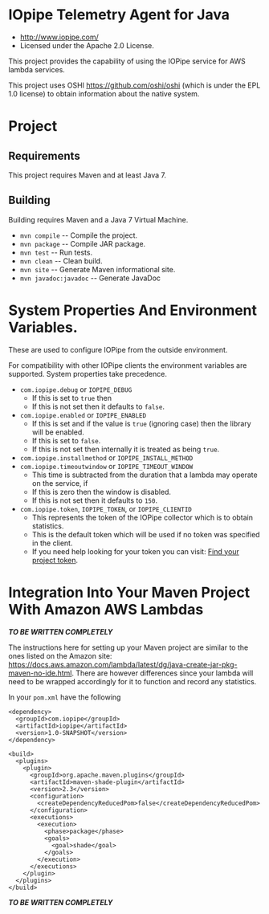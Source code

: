 # IOpipe Telemetry Agent for Java

 * <http://www.iopipe.com/>
 * Licensed under the Apache 2.0 License.

This project provides the capability of using the IOPipe service for AWS
lambda services.

This project uses OSHI <https://github.com/oshi/oshi> (which is under the
EPL 1.0 license) to obtain information about the native system.

# Project

## Requirements

This project requires Maven and at least Java 7.

## Building

Building requires Maven and a Java 7 Virtual Machine.

 * `mvn compile`         -- Compile the project.
 * `mvn package`         -- Compile JAR package.
 * `mvn test`            -- Run tests.
 * `mvn clean`           -- Clean build.
 * `mvn site`            -- Generate Maven informational site.
 * `mvn javadoc:javadoc` -- Generate JavaDoc

# System Properties And Environment Variables.

These are used to configure IOPipe from the outside environment.

For compatibility with other IOPipe clients the environment variables are
supported. System properties take precedence.

 * `com.iopipe.debug` or `IOPIPE_DEBUG`
   * If this is set to `true` then
   * If this is not set then it defaults to `false`.
 * `com.iopipe.enabled` or `IOPIPE_ENABLED`
   * If this is set and if the value is `true` (ignoring case) then the library
     will be enabled.
   * If this is set to `false`.
   * If this is not set then internally it is treated as being `true`.
 * `com.iopipe.installmethod` or `IOPIPE_INSTALL_METHOD`
 * `com.iopipe.timeoutwindow` or `IOPIPE_TIMEOUT_WINDOW`
   * This time is subtracted from the duration that a lambda may operate on
     the service, if 
   * If this is zero then the window is disabled.
   * If this is not set then it defaults to `150`.
 * `com.iopipe.token`, `IOPIPE_TOKEN`, or `IOPIPE_CLIENTID`
   * This represents the token of the IOPipe collector which is to obtain
     statistics.
   * This is the default token which will be used if no token was specified in
     the client.
   * If you need help looking for your token you can visit:
     [Find your project token](https://dashboard.iopipe.com/install).

# Integration Into Your Maven Project With Amazon AWS Lambdas

***TO BE WRITTEN COMPLETELY***

The instructions here for setting up your Maven project are similar to the ones
listed on the Amazon site:
<https://docs.aws.amazon.com/lambda/latest/dg/java-create-jar-pkg-maven-no-ide.html>.
There are however differences since your lambda will need to be wrapped
accordingly for it to function and record any statistics.

In your `pom.xml` have the following

```
<dependency>
  <groupId>com.iopipe</groupId>
  <artifactId>iopipe</artifactId>
  <version>1.0-SNAPSHOT</version>
</dependency>

<build>
  <plugins>
    <plugin>
      <groupId>org.apache.maven.plugins</groupId>
      <artifactId>maven-shade-plugin</artifactId>
      <version>2.3</version>
      <configuration>
        <createDependencyReducedPom>false</createDependencyReducedPom>
      </configuration>
      <executions>
        <execution>
          <phase>package</phase>
          <goals>
            <goal>shade</goal>
          </goals>
        </execution>
      </executions>
    </plugin>
  </plugins>
</build>
```

***TO BE WRITTEN COMPLETELY***


